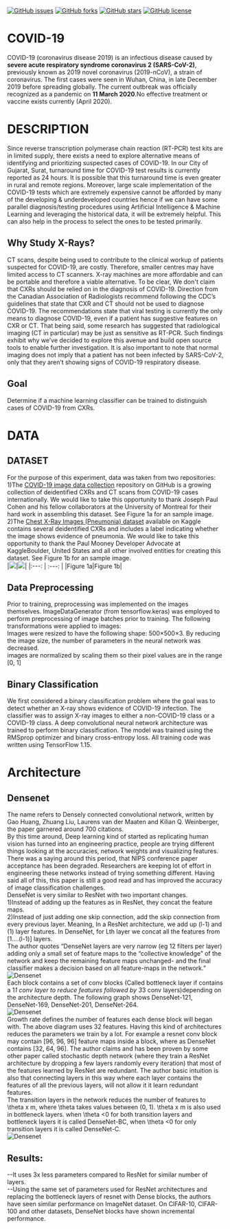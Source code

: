 [![GitHub issues](https://img.shields.io/github/issues/arjunparmar/COVID-19?style=for-the-badge)](https://github.com/arjunparmar/COVID-19/issues) [![GitHub forks](https://img.shields.io/github/forks/arjunparmar/COVID-19?style=for-the-badge)](https://github.com/arjunparmar/COVID-19/network) [![GitHub stars](https://img.shields.io/github/stars/arjunparmar/COVID-19?style=for-the-badge)](https://github.com/arjunparmar/COVID-19/stargazers) [![GitHub license](https://img.shields.io/github/license/arjunparmar/COVID-19?style=for-the-badge)](https://github.com/arjunparmar/COVID-19/blob/master/LICENSE.md)
# COVID-19
COVID-19 (coronavirus disease 2019) is an infectious disease caused by **severe acute respiratory syndrome coronavirus 2 (SARS-CoV-2)**, previously known as 2019 novel coronavirus (2019-nCoV), a strain of coronavirus. The first cases were seen in Wuhan, China, in late December 2019 before spreading globally. The current outbreak was officially recognized as a pandemic on **11 March 2020**.No effective treatment or vaccine exists currently (April 2020).
# DESCRIPTION
Since reverse transcription polymerase chain reaction (RT-PCR) test kits are in limited supply, there exists a need to explore alternative means of identifying and prioritizing suspected cases of COVID-19. In our City of Gujarat, Surat, turnaround time for COVID-19 test results is currently reported as 24 hours. It is possible that this turnaround time is even greater in rural and remote regions.
Moreover, large scale implementation of the COVID-19 tests which are extremely expensive cannot be afforded by many of the developing & underdeveloped countries hence if we can have some parallel diagnosis/testing procedures using Artificial Intelligence & Machine Learning and leveraging the historical data, it will be extremely helpful. This can also help in the process to select the ones to be tested primarily.
## Why Study X-Rays?
CT scans, despite being used to contribute to the clinical workup of patients suspected for COVID-19, are costly. Therefore, smaller centres may have limited access to CT scanners. X-ray machines are more affordable and can be portable and therefore a viable alternative.
To be clear, We don't claim that CXRs should be relied on in the diagnosis of COVID-19. Direction from the Canadian Association of Radiologists recommend following the CDC’s guidelines that state that CXR and CT should not be used to diagnose COVID-19. The recommendations state that viral testing is currently the only means to diagnose COVID-19, even if a patient has suggestive features on CXR or CT. That being said, some research has suggested that radiological imaging (CT in particular) may be just as sensitive as RT-PCR. Such findings exhibit why we’ve decided to explore this avenue and build open source tools to enable further investigation. It is also important to note that normal imaging does not imply that a patient has not been infected by SARS-CoV-2, only that they aren’t showing signs of COVID-19 respiratory disease.
## Goal
Determine if a machine learning classifier can be trained to distinguish cases of COVID-19 from CXRs.
# DATA
## DATASET
For the purpose of this experiment, data was taken from two repositories:<br/>
1)The [COVID-19 image data collection](https://github.com/ieee8023/covid-chestxray-dataset) repository on GitHub is a growing collection of deidentified CXRs and CT scans from COVID-19 cases internationally. We would like to take this opportunity to thank Joseph Paul Cohen and his fellow collaborators at the University of Montreal for their hard work in assembling this dataset. See Figure 1a for an sample image.<br/>
2)The [Chest X-Ray Images (Pneumonia) dataset](https://www.kaggle.com/paultimothymooney/chest-xray-pneumonia) available on Kaggle contains several deidentified CXRs and includes a label indicating whether the image shows evidence of pneumonia. We would like to take this opportunity to thank the Paul Mooney Developer Advocate at KaggleBoulder, United States and all other involved entities for creating this dataset. See Figure 1b for an sample image.<br/>
|![](https://github.com/arjunparmar/COVID-19/blob/master/Data/Images/Positive.jpg)|![](https://github.com/arjunparmar/COVID-19/blob/master/Data/Images/Negative.jpg)|
|:---: | :---: |
|Figure 1a|Figure 1b|<br/>
## Data Preprocessing
Prior to training, preprocessing was implemented on the images themselves. ImageDataGenerator (from tensorflow.keras) was employed to perform preprocessing of image batches prior to training. The following transformations were applied to images:<br/>
Images were resized to have the following shape: 500×500×3. By reducing the image size, the number of parameters in the neural network was decreased.<br/>
images are normalized by scaling them so their pixel values are in the range [0, 1]
## Binary Classification
We first considered a binary classification problem where the goal was to detect whether an X-ray shows evidence of COVID-19 infection. The classifier was to assign X-ray images to either a non-COVID-19 class or a COVID-19 class. A deep convolutional neural network architecture was trained to perform binary classification. The model was trained using the RMSprop optimizer and binary cross-entropy loss. All training code was written using TensorFlow 1.15.
# Architecture
## Densenet
The name refers to Densely connected convolutional network, written by Gao Huang, Zhuang Liu, Laurens van der Maaten and Kilian Q. Weinberger, the paper garnered around 700 citations.<br/>
By this time around, Deep learning kind of started as replicating human vision has turned into an engineering practice, people are trying different things looking at the accuracies, network weights and visualizing features. There was a saying around this period, that NIPS conference paper acceptance has been degraded. Researchers are keeping lot of effort in engineering these networks instead of trying something different. Having said all of this, this paper is still a good read and has improved the accuracy of image classification challenges.<br/>
DenseNet is very similar to ResNet with two important changes.<br/>
1)Instead of adding up the features as in ResNet, they concat the feature maps.<br/>
2)Instead of just adding one skip connection, add the skip connection from every previous layer. Meaning, In a ResNet architecture, we add up (l-1) and (1) layer features. In DenseNet, for Lth layer we concat all the features from [1….(l-1)] layers.<br/>
The author quotes “DenseNet layers are very narrow (eg 12 filters per layer) adding only a small set of feature maps to the “collective knowledge” of the network and keep the remaining feature maps unchanged- and the final classifier makes a decision based on all feature-maps in the network.”<br/>
![Densenet](https://github.com/arjunparmar/COVID-19/blob/master/Data/Images/Densenet1.png)<br/>
Each block contains a set of conv blocks (Called bottleneck layer if contains a 1*1 conv layer to reduce features followed by 3*3 conv layers)depending on the architecture depth. The following graph shows DenseNet-121, DenseNet-169, DenseNet-201, DenseNet-264.<br/>
![Densenet](https://github.com/arjunparmar/COVID-19/blob/master/Data/Images/Densenet2.png)<br/>
Growth rate defines the number of features each dense block will began with. The above diagram uses 32 features. Having this kind of architectures reduces the parameters we train by a lot. For example a resnet conv block may contain [96, 96, 96] feature maps inside a block, where as DenseNet contains [32, 64, 96]. The author claims and has been proven by some other paper called stochastic depth network (where they train a ResNet architecture by dropping a few layers randomly every iteration) that most of the features learned by ResNet are redundant. The author basic intuition is also that connecting layers in this way where each layer contains the features of all the previous layers, will not allow it it learn redundant features.<br/>
The transition layers in the network reduces the number of features to \theta x m, where \theta takes values between (0, 1). \theta x m is also used in bottleneck layers. when \theta <0 for both transition layers and bottleneck layers it is called DenseNet-BC, when \theta <0 for only transition layers it is called DenseNet-C.<br/>
![Densenet](https://github.com/arjunparmar/COVID-19/blob/master/Data/Images/Densenet.png)<br/>
## Results:
--It uses 3x less parameters compared to ResNet for similar number of layers.<br/>
--Using the same set of parameters used for ResNet architectures and replacing the bottleneck layers of resnet with Dense blocks, the authors have seen similar performance on ImageNet dataset. On CIFAR-10, CIFAR-100 and other datasets, DenseNet blocks have shown incremental performance.
